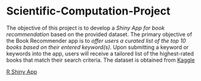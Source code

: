 # Scientific-Computation-Project

The objective of this project is to develop a _Shiny App for book recommendation_ based on the provided dataset. The primary objective of the Book Recommender app is to _offer users a curated list of the top 10 books based on their entered keyword(s)_. Upon submitting a keyword or keywords into the app, users will receive a tailored list of the highest-rated books that match their search criteria. The dataset is obtained from [Kaggle](https://www.kaggle.com/datasets/die9origephit/amazon-data-science-books) 


[R Shiny App](http://127.0.0.1:7694/)
